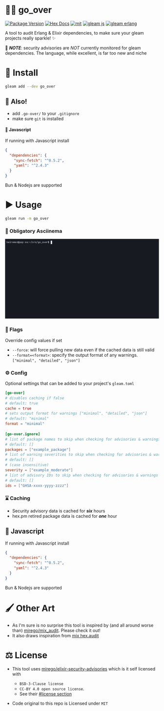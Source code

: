 # 🕵️‍♂️ go_over

[![Package Version](https://img.shields.io/hexpm/v/go_over)](https://hex.pm/packages/go_over)
[![Hex Docs](https://img.shields.io/badge/hex-docs-ffaff3)](https://hexdocs.pm/go_over/)
[![mit](https://img.shields.io/github/license/bwireman/delay?color=brightgreen)](https://github.com/bwireman/delay/blob/main/LICENSE)
[![gleam js](https://img.shields.io/badge/%20gleam%20%E2%9C%A8-js%20%F0%9F%8C%B8-yellow)](https://gleam.run/news/v0.16-gleam-compiles-to-javascript/)
[![gleam erlang](https://img.shields.io/badge/erlang%20%E2%98%8E%EF%B8%8F-red?style=flat&label=gleam%20%E2%9C%A8)](https://gleam.run)


A tool to audit Erlang & Elixir dependencies, to make sure your gleam projects really sparkle! ✨

🚨 _**NOTE**_: security advisories are _NOT_ currently monitored for gleam dependencies. The language, while excellent, is far too new and niche

# 🔽 Install

```sh
gleam add --dev go_over
```

## 📣 Also!

- add `.go-over/` to your `.gitignore`
- make sure `git` is installed

#### 🌸 Javascript

If running with Javascript install

```json
{
  "dependencies": {
    "sync-fetch": "^0.5.2",
    "yaml": "^2.4.3"
  }
}
```
Bun & Nodejs are supported

# ▶️ Usage

```sh
gleam run -m go_over
```

### 🎥 Obligatory Asciinema

![demo](https://raw.githubusercontent.com/bwireman/go-over/main/images/demo.gif)

### 🏴 Flags

Override config values if set

- `--force`: will force pulling new data even if the cached data is still valid
- `--format=<format>`: specify the output format of any warnings. `["minimal", "detailed", "json"]`

### ⚙️ Config

Optional settings that can be added to your project's `gleam.toml`

```toml
[go-over]
# disables caching if false
# default: true
cache = true
# sets output format for warnings ["minimal", "detailed", "json"]
# default: "minimal"
format = "minimal"

[go-over.ignore]
# list of package names to skip when checking for advisories & warnings
# default: []
packages = ["example_package"]
# list of warning severities to skip when checking for advisories & warnings
# default: []
# (case insensitive)
severity = ["example_moderate"]
# list of advisory IDs to skip when checking for advisories & warnings
# default: []
ids = ["GHSA-xxxx-yyyy-zzzz"]
```

### ⌛ Caching
- Security advisory data is cached for **_six_** hours
- hex.pm retired package data is cached for **_one_** hour

## 🌸 Javascript

If running with Javascript install

```json
{
  "dependencies": {
    "sync-fetch": "^0.5.2",
    "yaml": "^2.4.3"
  }
}
```
Bun & Nodejs are supported

# 🖌️ Other Art

- As I'm sure is no surprise this tool is inspired by (and all around worse than) [mirego/mix_audit](https://github.com/mirego/mix_audit). Please check it out!
- It also draws inspiration from [mix hex.audit](https://hexdocs.pm/hex/Mix.Tasks.Hex.Audit.html)

# ⚖️ License

- This tool uses [mirego/elixir-security-advisories](https://github.com/mirego/elixir-security-advisories) which is it self licensed with

  - `BSD-3-Clause license`
  - `CC-BY 4.0 open source license`.
  - See their [#license section](https://github.com/mirego/elixir-security-advisories?tab=readme-ov-file#license)

- Code original to this repo is Licensed under `MIT`
